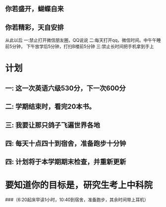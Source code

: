 ## 你若盛开，蝴蝶自来
## 你若精彩，天自安排	
从此以后
一:禁止打开微信朋友圈，QQ说说
二:每天打开qq，微信时间。中午午睡前5分钟，
   下午放学后5分钟，打扫B楼前5分钟
三:禁止长时间把手机拿到手上
# 计划
## 一: 这一次英语六级530分，下一次600分
## 二: 学期结束时，看完20本书。
## 三: 我要让那只鸽子飞遍世界各地
## 四: 每天十点四十到宿舍，准备跑步十分钟
## 四: 计划将于本学期期末检查，并重新更新
# 要知道你的目标是，研究生考上中科院
	

###（6:20起床早读1小时，10:40到宿舍，准备跑步，其余时间带上耳机）